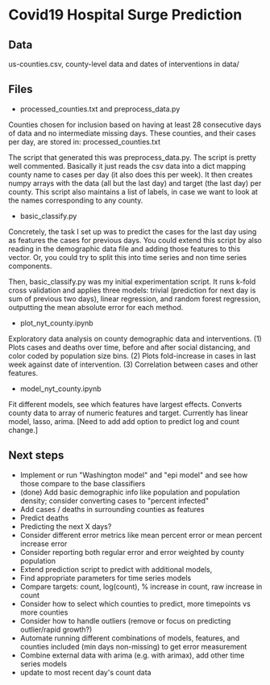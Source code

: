 # Covid19 Hospital Surge Prediction

## Data 
us-counties.csv, county-level data and dates of interventions in data/

## Files
- processed_counties.txt and preprocess_data.py

Counties chosen for inclusion based on having at least 28 consecutive days of data and no intermediate missing days. These counties, and their cases per day, are stored in: processed_counties.txt

The script that generated this was preprocess_data.py. The script is pretty well commented. Basically it just reads the csv data into a dict mapping county name to cases per day (it also does this per week). It then creates numpy arrays with the data (all but the last day) and target (the last day) per county. This script also maintains a list of labels, in case we want to look at the names corresponding to any county. 

- basic_classify.py

Concretely, the task I set up was to predict the cases for the last day using as features the cases for previous days. You could extend this script by also reading in the demographic data file and adding those features to this vector. Or, you could try to split this into time series and non time series components.

Then, basic_classify.py was my initial experimentation script. It runs k-fold cross validation and applies three models: trivial (prediction for next day is sum of previous two days), linear regression, and random forest regression, outputting the mean absolute error for each method. 


- plot_nyt_county.ipynb

Exploratory data analysis on county demographic data and interventions. (1) Plots cases and deaths over time, before and after social distancing, and color coded by population size bins. (2) Plots fold-increase in cases in last week against date of intervention. (3) Correlation between cases and other features.

- model_nyt_county.ipynb

Fit different models, see which features have largest effects. Converts county data to array of numeric features and target. Currently has linear model, lasso, arima. [Need to add add option to predict log and count change.]



## Next steps
- Implement or run "Washington model" and "epi model" and see how those compare to the base classifiers
- (done) Add basic demographic info like population and population density; consider converting cases to "percent infected"
- Add cases / deaths in surrounding counties as features
- Predict deaths
- Predicting the next X days?
- Consider different error metrics like mean percent error or mean percent increase error
- Consider reporting both regular error and error weighted by county population
- Extend prediction script to predict with additional models, 
- Find appropriate parameters for time series models
- Compare targets: count, log(count), % increase in count, raw increase in count
- Consider how to select which counties to predict, more timepoints vs more counties
- Consider how to handle outliers (remove or focus on predicting outlier/rapid growth?)
- Automate running different combinations of models, features, and counties included (min days non-missing) to get error measurement
- Combine external data with arima (e.g. with arimax), add other time series models
- update to most recent day's count data
